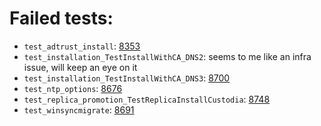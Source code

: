 # Failed tests:
- `test_adtrust_install`: [8353](https://pagure.io/freeipa/issue/8353)
- `test_installation_TestInstallWithCA_DNS2`: seems to me like an infra issue, will keep an eye on it
- `test_installation_TestInstallWithCA_DNS3`: [8700](https://pagure.io/freeipa/issue/8700)
- `test_ntp_options`: [8676](https://pagure.io/freeipa/issue/8676)
- `test_replica_promotion_TestReplicaInstallCustodia`: [8748](https://pagure.io/freeipa/issue/8748)
- `test_winsyncmigrate`: [8691](https://pagure.io/freeipa/issue/8691)

